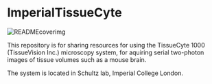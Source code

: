 # ImperialTissueCyte

![READMEcoverimg](https://github.com/gm515/gm515.github.io/blob/master/ChronosICT_Small.jpg)

This repository is for sharing resources for using the TissueCyte 1000 (TissueVision Inc.) microscopy system, for aquiring serial two-photon images of tissue volumes such as a mouse brain. 

The system is located in Schultz lab, Imperial College London.
